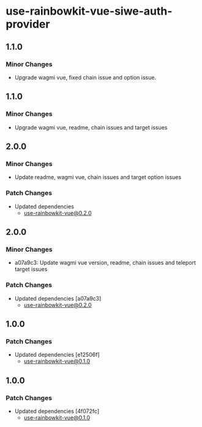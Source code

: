 # use-rainbowkit-vue-siwe-auth-provider

## 1.1.0

### Minor Changes

- Upgrade wagmi vue, fixed chain issue and option issue.

## 1.1.0

### Minor Changes

- Upgrade wagmi vue, readme, chain issues and target issues

## 2.0.0

### Minor Changes

- Update readme, wagmi vue, chain issues and target option issues

### Patch Changes

- Updated dependencies
  - use-rainbowkit-vue@0.2.0

## 2.0.0

### Minor Changes

- a07a9c3: Update wagmi vue version, readme, chain issues and teleport target issues

### Patch Changes

- Updated dependencies [a07a9c3]
  - use-rainbowkit-vue@0.2.0

## 1.0.0

### Patch Changes

- Updated dependencies [e12506f]
  - use-rainbowkit-vue@0.1.0

## 1.0.0

### Patch Changes

- Updated dependencies [4f072fc]
  - use-rainbowkit-vue@0.1.0
